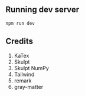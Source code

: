 ## Running dev server

`npm run dev`

## Credits

1. KaTex
1. Skulpt
1. Skulpt NumPy
1. Tailwind
1. remark
1. gray-matter
